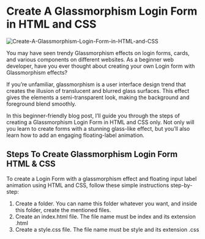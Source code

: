 # Create A Glassmorphism Login Form in HTML and CSS

![Create-A-Glassmorphism-Login-Form-in-HTML-and-CSS](https://github.com/whowalkingupme/Glassmorphism-Login-Form/assets/46256884/1ca83ca1-1b3a-4121-a129-c26b6b0bf43b)

You may have seen trendy Glassmorphism effects on login forms, cards, and various components on different websites. As a beginner web developer, have you ever thought about creating your own Login form with Glassmorphism effects?

If you’re unfamiliar, glassmorphism is a user interface design trend that creates the illusion of translucent and blurred glass surfaces. This effect gives the elements a semi-transparent look, making the background and foreground blend smoothly.

In this beginner-friendly blog post, I’ll guide you through the steps of creating a Glassmorphism Login Form in HTML and CSS only. Not only will you learn to create forms with a stunning glass-like effect, but you’ll also learn how to add an engaging floating-label animation.

## Steps To Create Glassmorphism Login Form HTML & CSS
To create a Login Form with a glassmorphism effect and floating input label animation using HTML and CSS, follow these simple instructions step-by-step:

1. Create a folder. You can name this folder whatever you want, and inside this folder, create the mentioned files.
2. Create an index.html file. The file name must be index and its extension .html
3. Create a style.css file. The file name must be style and its extension .css
